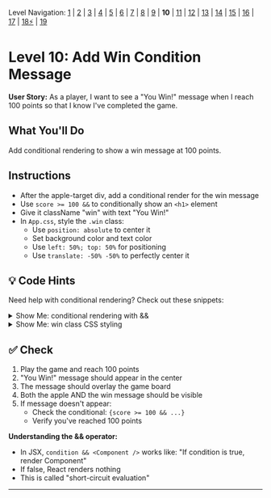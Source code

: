 Level Navigation: [1](./react-clicker-game-lv-1.md) | [2](./react-clicker-game-lv-2.md) | [3](./react-clicker-game-lv-3.md) | [4](./react-clicker-game-lv-4.md) | [5](./react-clicker-game-lv-5.md) | [6](./react-clicker-game-lv-6.md) | [7](./react-clicker-game-lv-7.md) | [8](./react-clicker-game-lv-8.md) | [9](./react-clicker-game-lv-9.md) | **10** | [11](./react-clicker-game-lv-11.md) | [12](./react-clicker-game-lv-12.md) | [13](./react-clicker-game-lv-13.md) | [14](./react-clicker-game-lv-14.md) | [15](./react-clicker-game-lv-15.md) | [16](./react-clicker-game-lv-16.md) | [17](./react-clicker-game-lv-17.md) | [18⚡](./react-clicker-game-lv-18.md) | [19](./react-clicker-game-lv-19.md)

# Level 10: Add Win Condition Message

**User Story:** As a player, I want to see a "You Win!" message when I reach 100 points so that I know I've completed the game.

## What You'll Do

Add conditional rendering to show a win message at 100 points.

## Instructions

- After the apple-target div, add a conditional render for the win message
- Use `score >= 100 &&` to conditionally show an `<h1>` element
- Give it className "win" with text "You Win!"
- In `App.css`, style the `.win` class:
  - Use `position: absolute` to center it
  - Set background color and text color
  - Use `left: 50%; top: 50%` for positioning
  - Use `translate: -50% -50%` to perfectly center it

## 💡 Code Hints

Need help with conditional rendering? Check out these snippets:

<details>
<summary>Show Me: conditional rendering with &&</summary>

<pre><code class="language-jsx">&lt;div className=&#039;orchard-background&#039; onClick={missTarget}&gt;
  &lt;div className=&quot;apple-target&quot; onClick={clickTarget} style={appleStyle}&gt;&lt;/div&gt;
  {score &gt;= 100 &amp;&amp; &lt;h1 className=&quot;win&quot;&gt;You Win!&lt;/h1&gt;}
&lt;/div&gt;
</code></pre>

</details>

<details>
<summary>Show Me: win class CSS styling</summary>

<pre><code class="language-css">.win {
  position: absolute;
  background-color: green;
  color: red;
  left: 50%;
  top: 50%;
  translate: -50% -50%;
}
</code></pre>

</details>

## ✅ Check

1. Play the game and reach 100 points
2. "You Win!" message should appear in the center
3. The message should overlay the game board
4. Both the apple AND the win message should be visible
5. If message doesn't appear:
   - Check the conditional: `{score >= 100 && ...}`
   - Verify you've reached 100 points

**Understanding the && operator:**
- In JSX, `condition && <Component />` works like: "If condition is true, render Component"
- If false, React renders nothing
- This is called "short-circuit evaluation"

---